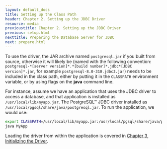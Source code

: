 ```yaml
---
layout: default_docs
title: Setting up the Class Path
header: Chapter 2. Setting up the JDBC Driver
resource: media
previoustitle: Chapter 2. Setting up the JDBC Driver
previous: setup.html
nexttitle: Preparing the Database Server for JDBC
next: prepare.html
---
```


To use the driver, the JAR archive named `postgresql.jar` if you built from source,
otherwise it will likely be (named with the following convention: `postgresql-*[server version]*.*[build number]*.jdbc*[JDBC version]*.jar`,
for example `postgresql-8.0-310.jdbc3.jar`) needs to be included in the class path,
either by putting it in the `CLASSPATH` environment variable, or by using flags on
the **java** command line.

For instance, assume we have an application that uses the JDBC driver to access
a database, and that application is installed as `/usr/local/lib/myapp.jar`. The
PostgreSQL™ JDBC driver installed as `/usr/local/pgsql/share/java/postgresql.jar`.
To run the application, we would use:

```bash
export CLASSPATH=/usr/local/lib/myapp.jar:/usr/local/pgsql/share/java/postgresql.jar:.
java MyApp
```

Loading the driver from within the application is covered in [Chapter 3, Initializing the Driver](use.html).
